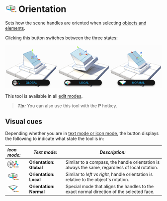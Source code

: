 # ![Orientation](images/icons/HandleAlign_Local.png) Orientation

Sets how the scene handles are oriented when selecting [objects and elements](modes.md). 

Clicking this button switches between the three states:

![Handle Orientation Examples](images/HandleAlign_ExamplesWithTextAndIcons.png)



This tool is available in all [edit modes](modes.md).

> ***Tip:*** You can also use this tool with the **P** hotkey.



## Visual cues

Depending whether you are in [text mode or icon mode](toolbar.md#buttonmode), the button displays the following to indicate what state the tool is in:

| ***Icon mode:***                                             | *Text mode:*            | ***Description:***                                           |
| :----------------------------------------------------------- | ----------------------- | ------------------------------------------------------------ |
| ![Handle Alignment Global](images/icons/HandleAlign_World.png) | **Orientation: Global** | Similar to a compass, the handle orientation is always the same, regardless of local rotation. |
| ![Handle Alignment Local](images/icons/HandleAlign_Local.png) | **Orientation: Local**  | Similar to *left vs right*, handle orientation is relative to the object's rotation. |
| ![Handle Alignment Planar](images/icons/HandleAlign_Plane.png) | **Orientation: Normal** | Special mode that aligns the handles to the exact normal direction of the selected face. |


